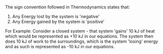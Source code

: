 The sign convention followed in Thermodynamics states that:
1) Any Energy lost by the system is 'negative'
2) Any Energy gained by the system is 'positive'

For Example:
Consider a closed system - that system 'gains' 10 kJ of heat which would be represented as +10 kJ in our equations. The system then does 10 kJ of work to the surroundings, which is the system 'losing' energy and as such is represented as -10 kJ in our equations. 
